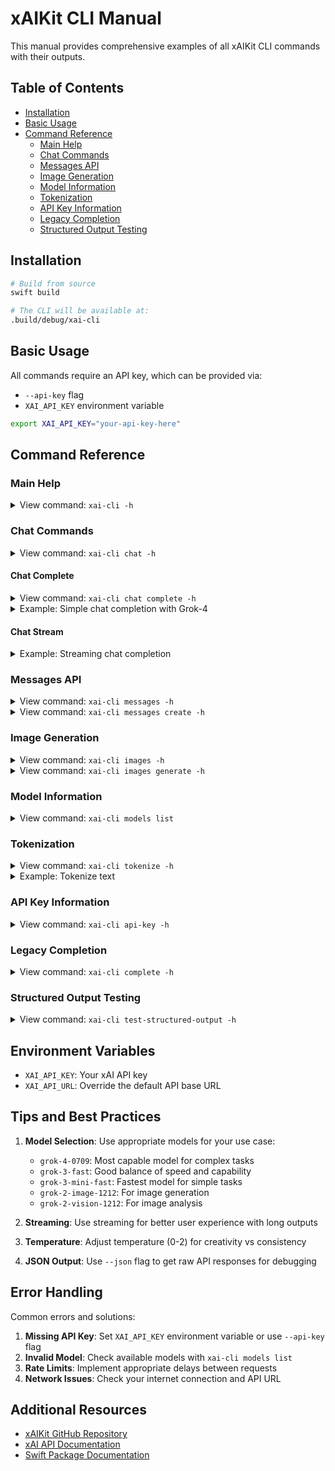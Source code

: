 # xAIKit CLI Manual

This manual provides comprehensive examples of all xAIKit CLI commands with their outputs.

## Table of Contents

- [Installation](#installation)
- [Basic Usage](#basic-usage)
- [Command Reference](#command-reference)
  - [Main Help](#main-help)
  - [Chat Commands](#chat-commands)
  - [Messages API](#messages-api)
  - [Image Generation](#image-generation)
  - [Model Information](#model-information)
  - [Tokenization](#tokenization)
  - [API Key Information](#api-key-information)
  - [Legacy Completion](#legacy-completion)
  - [Structured Output Testing](#structured-output-testing)

## Installation

```bash
# Build from source
swift build

# The CLI will be available at:
.build/debug/xai-cli
```

## Basic Usage

All commands require an API key, which can be provided via:
- `--api-key` flag
- `XAI_API_KEY` environment variable

```bash
export XAI_API_KEY="your-api-key-here"
```

## Command Reference

### Main Help

<details>
<summary>View command: <code>xai-cli -h</code></summary>

```
OVERVIEW: A command-line interface for testing the xAI API

USAGE: xai-cli <subcommand>

OPTIONS:
  --version               Show the version.
  -h, --help              Show help information.

SUBCOMMANDS:
  chat                    Chat completion commands
  messages                Messages API commands (Anthropic compatible)
  images                  Image generation commands
  models                  Model information commands
  tokenize                Tokenize text
  api-key                 Get API key information
  complete                Legacy completion commands
  test-structured-output  Test structured output functionality (json_object for
                          xAI, json_schema for OpenAI)

  See 'xai-cli help <subcommand>' for detailed help.
```

</details>

### Chat Commands

<details>
<summary>View command: <code>xai-cli chat -h</code></summary>

```
OVERVIEW: Chat completion commands

USAGE: xai-cli chat [--api-key <api-key>] [--api-url <api-url>] <subcommand>

OPTIONS:
  --api-key <api-key>     API key (defaults to XAI_API_KEY environment variable)
  --api-url <api-url>     API base URL
  --version               Show the version.
  -h, --help              Show help information.

SUBCOMMANDS:
  complete                Create a chat completion
  stream                  Create a streaming chat completion

  See 'xai-cli help chat <subcommand>' for detailed help.
```

</details>

#### Chat Complete

<details>
<summary>View command: <code>xai-cli chat complete -h</code></summary>

```
OVERVIEW: Create a chat completion

USAGE: xai-cli chat complete [--api-key <api-key>] [--api-url <api-url>] <message> [--model <model>] [--system <system>] [--max-tokens <max-tokens>] [--temperature <temperature>] [--json]

ARGUMENTS:
  <message>               The message to send

OPTIONS:
  --api-key <api-key>     API key
  --api-url <api-url>     API base URL
  --model <model>         The model to use (default: grok-3-mini-fast-latest)
  --system <system>       System prompt
  --max-tokens <max-tokens>
                          Maximum tokens to generate
  --temperature <temperature>
                          Temperature (0-2)
  --json                  Output raw JSON response
  --version               Show the version.
  -h, --help              Show help information.
```

</details>

<details>
<summary>Example: Simple chat completion with Grok-4</summary>

```bash
$ xai-cli chat complete "Hello, what is 2+2?" --model grok-4-0709
```

Output:
```
Hello! 2 + 2 equals 4. 😊 If that's not what you meant or if you have a trickier question, feel free to elaborate!

---
Model: grok-4-0709
Tokens: 16 prompt + 33 completion = 209 total
```

</details>

#### Chat Stream

<details>
<summary>Example: Streaming chat completion</summary>

```bash
$ xai-cli chat stream "Tell me a short joke" --model grok-4-0709
```

Output:
```
Why don't scientists trust atoms?

Because they make up everything!

---
Model: grok-4-0709
Tokens: 7 prompt + 14 completion = 21 total
```

</details>

### Messages API

<details>
<summary>View command: <code>xai-cli messages -h</code></summary>

```
OVERVIEW: Messages API commands (Anthropic compatible)

USAGE: xai-cli messages [--api-key <api-key>] [--api-url <api-url>] <subcommand>

OPTIONS:
  --api-key <api-key>     API key
  --api-url <api-url>     API base URL
  --version               Show the version.
  -h, --help              Show help information.

SUBCOMMANDS:
  create                  Create a message
  stream                  Create a streaming message

  See 'xai-cli help messages <subcommand>' for detailed help.
```

</details>

<details>
<summary>View command: <code>xai-cli messages create -h</code></summary>

```
OVERVIEW: Create a message

USAGE: xai-cli messages create [--api-key <api-key>] [--api-url <api-url>] <message> [--model <model>] [--system <system>] [--max-tokens <max-tokens>] [--temperature <temperature>] [--json]

ARGUMENTS:
  <message>               The message to send

OPTIONS:
  --api-key <api-key>     API key
  --api-url <api-url>     API base URL
  --model <model>         The model to use (default: grok-3-fast-latest)
  --system <system>       System prompt
  --max-tokens <max-tokens>
                          Maximum tokens to generate (default: 1024)
  --temperature <temperature>
                          Temperature (0-1)
  --json                  Output raw JSON response
  --version               Show the version.
  -h, --help              Show help information.
```

</details>

### Image Generation

<details>
<summary>View command: <code>xai-cli images -h</code></summary>

```
OVERVIEW: Image generation commands

USAGE: xai-cli images [--api-key <api-key>] [--api-url <api-url>] <subcommand>

OPTIONS:
  --api-key <api-key>     API key
  --api-url <api-url>     API base URL
  --version               Show the version.
  -h, --help              Show help information.

SUBCOMMANDS:
  generate                Generate images
  analyze                 Analyze an image using vision-capable chat models

  See 'xai-cli help images <subcommand>' for detailed help.
```

</details>

<details>
<summary>View command: <code>xai-cli images generate -h</code></summary>

```
OVERVIEW: Generate images

USAGE: xai-cli images generate [--api-key <api-key>] [--api-url <api-url>] <prompt> [--model <model>] [--n <n>] [--size <size>] [--quality <quality>] [--style <style>] [--base64]

ARGUMENTS:
  <prompt>                The prompt for image generation

OPTIONS:
  --api-key <api-key>     API key
  --api-url <api-url>     API base URL
  --model <model>         The model to use (default: grok-2-image)
  --n <n>                 Number of images to generate (default: 1)
  --size <size>           Image size (default: 1024x1024)
  --quality <quality>     Image quality (standard/hd) - Note: May not be
                          supported by xAI
  --style <style>         Image style (vivid/natural) - Note: May not be
                          supported by xAI
  --base64                Output base64 instead of URL
  --version               Show the version.
  -h, --help              Show help information.
```

</details>

### Model Information

<details>
<summary>View command: <code>xai-cli models list</code></summary>

```bash
$ xai-cli models list
```

Output:
```
Available models:
- grok-2-1212 (owned by: xai)
- grok-2-vision-1212 (owned by: xai)
- grok-3 (owned by: xai)
- grok-3-fast (owned by: xai)
- grok-3-mini (owned by: xai)
- grok-3-mini-fast (owned by: xai)
- grok-4-0709 (owned by: xai)
- grok-2-image-1212 (owned by: xai)
```

</details>

### Tokenization

<details>
<summary>View command: <code>xai-cli tokenize -h</code></summary>

```
OVERVIEW: Tokenize text

USAGE: xai-cli tokenize [--api-key <api-key>] [--api-url <api-url>] <text> [--model <model>] [--details]

ARGUMENTS:
  <text>                  Text to tokenize

OPTIONS:
  --api-key <api-key>     API key
  --api-url <api-url>     API base URL
  --model <model>         Model to use for tokenization (default:
                          grok-3-fast-latest)
  --details               Show token details
  --version               Show the version.
  -h, --help              Show help information.
```

</details>

<details>
<summary>Example: Tokenize text</summary>

```bash
$ xai-cli tokenize "Hello world" --model grok-4-0709
```

Output:
```
Token count: 2
Token IDs: [17286, 2314]
```

</details>

### API Key Information

<details>
<summary>View command: <code>xai-cli api-key -h</code></summary>

```
OVERVIEW: Get API key information

USAGE: xai-cli api-key [--api-key <api-key>] [--api-url <api-url>]

OPTIONS:
  --api-key <api-key>     API key
  --api-url <api-url>     API base URL
  --version               Show the version.
  -h, --help              Show help information.
```

</details>

### Legacy Completion

<details>
<summary>View command: <code>xai-cli complete -h</code></summary>

```
OVERVIEW: Legacy completion commands

USAGE: xai-cli complete [--api-key <api-key>] [--api-url <api-url>] <subcommand>

OPTIONS:
  --api-key <api-key>     API key
  --api-url <api-url>     API base URL
  --version               Show the version.
  -h, --help              Show help information.

SUBCOMMANDS:
  openai                  Create a completion (OpenAI legacy format)
  anthropic               Create a completion (Anthropic legacy format)

  See 'xai-cli help complete <subcommand>' for detailed help.
```

</details>

### Structured Output Testing

<details>
<summary>View command: <code>xai-cli test-structured-output -h</code></summary>

```
OVERVIEW: Test structured output functionality (json_object for xAI,
json_schema for OpenAI)

USAGE: xai-cli test-structured-output [--api-key <api-key>] [--api-url <api-url>] [--model <model>] [--test-type <test-type>] [--json] [--no-structured]

OPTIONS:
  --api-key <api-key>     API key
  --api-url <api-url>     API URL
  --model <model>         Model to use (default: grok-3-mini-fast)
  --test-type <test-type> Test type: simple, complex, json-object, or all
                          (default: all)
  --json                  Output raw JSON response
  --no-structured         Disable structured output format (for APIs that don't
                          support it)
  --version               Show the version.
  -h, --help              Show help information.
```

</details>

## Environment Variables

- `XAI_API_KEY`: Your xAI API key
- `XAI_API_URL`: Override the default API base URL

## Tips and Best Practices

1. **Model Selection**: Use appropriate models for your use case:
   - `grok-4-0709`: Most capable model for complex tasks
   - `grok-3-fast`: Good balance of speed and capability
   - `grok-3-mini-fast`: Fastest model for simple tasks
   - `grok-2-image-1212`: For image generation
   - `grok-2-vision-1212`: For image analysis

2. **Streaming**: Use streaming for better user experience with long outputs
3. **Temperature**: Adjust temperature (0-2) for creativity vs consistency
4. **JSON Output**: Use `--json` flag to get raw API responses for debugging

## Error Handling

Common errors and solutions:

1. **Missing API Key**: Set `XAI_API_KEY` environment variable or use `--api-key` flag
2. **Invalid Model**: Check available models with `xai-cli models list`
3. **Rate Limits**: Implement appropriate delays between requests
4. **Network Issues**: Check your internet connection and API URL

## Additional Resources

- [xAIKit GitHub Repository](https://github.com/marcusziade/xAIKit)
- [xAI API Documentation](https://docs.x.ai/)
- [Swift Package Documentation](https://swiftpackageindex.com/marcusziade/xAIKit)